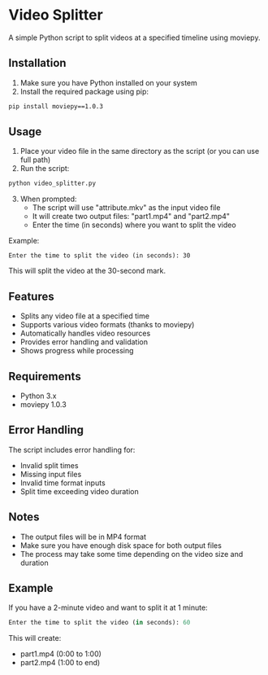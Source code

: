 # Video Splitter

A simple Python script to split videos at a specified timeline using moviepy.

## Installation

1. Make sure you have Python installed on your system
2. Install the required package using pip:
```bash
pip install moviepy==1.0.3
```

## Usage

1. Place your video file in the same directory as the script (or you can use full path)
2. Run the script:
```bash
python video_splitter.py
```

3. When prompted:
   - The script will use "attribute.mkv" as the input video file
   - It will create two output files: "part1.mp4" and "part2.mp4"
   - Enter the time (in seconds) where you want to split the video

Example:
```
Enter the time to split the video (in seconds): 30
```
This will split the video at the 30-second mark.

## Features

- Splits any video file at a specified time
- Supports various video formats (thanks to moviepy)
- Automatically handles video resources
- Provides error handling and validation
- Shows progress while processing

## Requirements

- Python 3.x
- moviepy 1.0.3

## Error Handling

The script includes error handling for:
- Invalid split times
- Missing input files
- Invalid time format inputs
- Split time exceeding video duration

## Notes

- The output files will be in MP4 format
- Make sure you have enough disk space for both output files
- The process may take some time depending on the video size and duration

## Example

If you have a 2-minute video and want to split it at 1 minute:
```python
Enter the time to split the video (in seconds): 60
```
This will create:
- part1.mp4 (0:00 to 1:00)
- part2.mp4 (1:00 to end)
